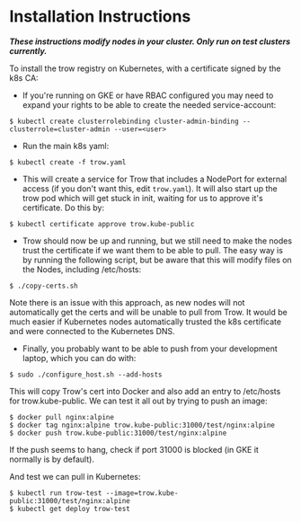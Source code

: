 Installation Instructions
=========================

***These instructions modify nodes in your cluster. Only run on test clusters currently.***

To install the trow registry on Kubernetes, with a certificate signed by the k8s
CA:

 - If you're running on GKE or have RBAC configured you may need to expand your
   rights to be able to create the needed service-account:
```
$ kubectl create clusterrolebinding cluster-admin-binding --clusterrole=cluster-admin --user=<user>
```
 - Run the main k8s yaml:

```
$ kubectl create -f trow.yaml
```

 - This will create a service for Trow that includes a NodePort for external
   access (if you don't want this, edit `trow.yaml`). It will also start up the
trow pod which will get stuck in init, waiting for us to approve it's
certificate. Do this by:

```
$ kubectl certificate approve trow.kube-public
```

 - Trow should now be up and running, but we still need to make the nodes trust
   the certificate if we want them to be able to pull. The easy way is by
running the following script, but be aware that this will modify files on the
Nodes, including /etc/hosts:

```
$ ./copy-certs.sh
```

Note there is an issue with this approach, as new nodes will not automatically
get the certs and will be unable to pull from Trow. It would be much easier if
Kubernetes nodes automatically trusted the k8s certificate and were connected to
the Kubernetes DNS. 

 - Finally, you probably want to be able to push from your development laptop,
   which you can do with:

```
$ sudo ./configure_host.sh --add-hosts
```

This will copy Trow's cert into Docker and also add an entry to /etc/hosts for
trow.kube-public. We can test it all out by trying to push an image:

```
$ docker pull nginx:alpine
$ docker tag nginx:alpine trow.kube-public:31000/test/nginx:alpine
$ docker push trow.kube-public:31000/test/nginx:alpine
```

If the push seems to hang, check if port 31000 is blocked (in GKE it normally is
by default).

And test we can pull in Kubernetes:

```
$ kubectl run trow-test --image=trow.kube-public:31000/test/nginx:alpine
$ kubectl get deploy trow-test
```





